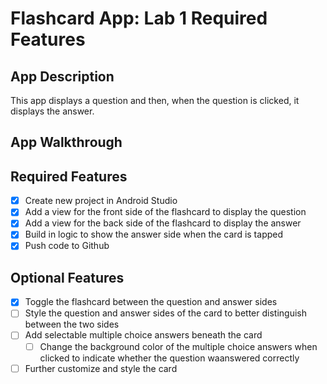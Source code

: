 # Flashcard App: Lab 1 Required Features
## App Description
This app displays a question and then, when the question is clicked, it displays the answer.

## App Walkthrough



## Required Features
- [x] Create new project in Android Studio
- [x] Add a view for the front side of the flashcard to display the question
- [x] Add a view for the back side of the flashcard to display the answer
- [x] Build in logic to show the answer side when the card is tapped
- [x] Push code to Github
## Optional Features
- [x] Toggle the flashcard between the question and answer sides
- [ ] Style the question and answer sides of the card to better distinguish between the two sides
- [ ] Add selectable multiple choice answers beneath the card
  - [ ] Change the background color of the multiple choice answers when clicked to indicate whether the question waanswered correctly
- [ ] Further customize and style the card
